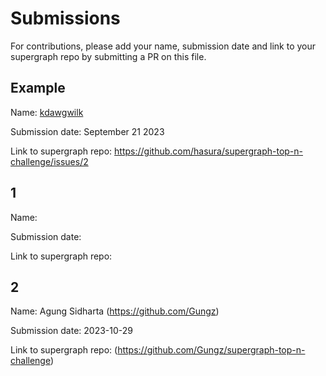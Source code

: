 # Submissions

For contributions, please add your name, submission date and link to your supergraph repo by submitting a PR on this file.

## Example
Name: [kdawgwilk](https://github.com/kdawgwilk)

Submission date: September 21 2023

Link to supergraph repo: https://github.com/hasura/supergraph-top-n-challenge/issues/2

## 1
Name:

Submission date:

Link to supergraph repo:

## 2
Name: Agung Sidharta (https://github.com/Gungz)

Submission date: 2023-10-29

Link to supergraph repo: (https://github.com/Gungz/supergraph-top-n-challenge)
